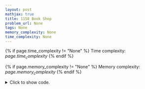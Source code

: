 ```yaml
---
layout: post
mathjax: true
title: 1158 Book Shop
problem_url: None
tags: None
memory_complexity: None
time_complexity: None
---
```




{% if page.time_complexity != "None" %}
Time complexity: ${{ page.time_complexity }}$
{% endif %}

{% if page.memory_complexity != "None" %}
Memory complexity: ${{ page.memory_complexity }}$
{% endif %}

<details>
<summary>
<p style="display:inline">Click to show code.</p>
</summary>
```cpp
{% raw %}
using namespace std;
using vi = vector<int>;
using vvi = vector<vi>;
int main(void)
{
    int n, x;
    cin >> n >> x;
    vi h(n), s(n);
    for (auto &hi : h)
        cin >> hi;
    for (auto &si : s)
        cin >> si;
    vvi dp(n + 1, vi(x + 1, 0));
    for (int i = 1; i <= n; ++i)
    {
        for (int c = 1; c <= x; ++c)
        {
            dp[i][c] = dp[i - 1][c];
            if (c - h[i - 1] >= 0)
                dp[i][c] = max(dp[i][c], dp[i - 1][c - h[i - 1]] + s[i - 1]);
        }
    }
    cout << dp[n][x] << endl;
    return 0;
}

{% endraw %}
```
</details>

